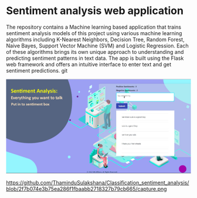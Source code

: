 # Sentiment analysis web application

The repository contains a Machine learning based application that trains sentiment analysis models of this project using various machine learning algorithms including K-Nearest Neighbors, Decision Tree, Random Forest, Naive Bayes, Support Vector Machine (SVM) and Logistic Regression. Each of these algorithms brings its own unique approach to understanding and predicting sentiment patterns in text data. The app is built using the Flask web framework and offers an intuitive interface to enter text and get sentiment predictions.
git

![alt text](https://github.com/ThaminduSulakshana/Classification_sentiment_analysis/blob/2f7b074e3b75ea286f1fbaabb2718327b79cb665/capture.png?raw=true)

https://github.com/ThaminduSulakshana/Classification_sentiment_analysis/blob/2f7b074e3b75ea286f1fbaabb2718327b79cb665/capture.png
